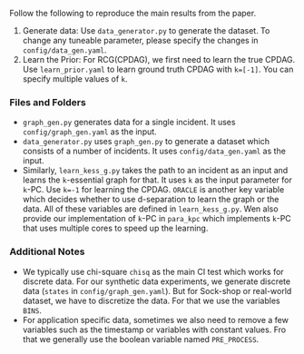 Follow the following to reproduce the main results from the paper.

1. Generate data: Use `data_generator.py` to generate the dataset. To change any tuneable parameter, please specify the changes in `config/data_gen.yaml`.
2. Learn the Prior: For RCG(CPDAG), we first need to learn the true CPDAG. Use `learn_prior.yaml` to learn ground truth CPDAG with `k=[-1]`. You can specify multiple values of `k`.

<!-- 1. Generate data: Use `graph_gen.py` to generate synthetic data for an incident. To change any tuneable parameter, please specify the changes in `config/graph_gen.yaml`.
2. Learn a Prior: For RCG(CPDAG), we first need to learn the true CPDAG. Use `learn_prior.py` to learn ground truth CPDAG. The script takes `--path` as the argument.
3. RCG(CPDAG): Run `rcg.py` with `--path` to see the result of RCG(CPDAG).
4. M-IGS: Run `m_igs.py` with --path to see the result of M-IGS. The script takes an additional parameter `--oracle` to specify whether the algorithm should use d-separation CI test (ground truth) or the data. -->

### Files and Folders
- `graph_gen.py` generates data for a single incident. It uses `config/graph_gen.yaml` as the input.
- `data_generator.py` uses `graph_gen.py` to generate a dataset which consists of a number of incidents.
 It uses `config/data_gen.yaml` as the input.
- Similarly, `learn_kess_g.py` takes the path to an incident as an input and learns the `k`-essential graph for that. It uses `k` as the input parameter for `k`-PC. Use `k=-1` for learning the CPDAG. `ORACLE` is another key variable which decides whether to use d-separation to learn the graph or the data. All of these variables are defined in `learn_kess_g.py`. Wen also provide our implementation of `k`-PC in `para_kpc` which implements `k`-PC that uses multiple cores to speed up the learning.

### Additional Notes
- We typically use chi-square `chisq` as the main CI test which works for discrete data. For our synthetic data experiments, we generate discrete data (`states` in `config/graph_gen.yaml`). But for Sock-shop or real-world dataset, we have to discretize the data. For that we use the variables `BINS`.
- For application specific data, sometimes we also need to remove a few variables such as the timestamp or variables with constant values. Fro that we generally use the boolean variable named `PRE_PROCESS`.
